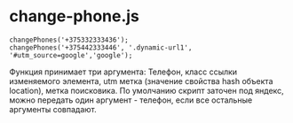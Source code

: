 # change-phone.js

```
changePhones('+375332333436');
changePhones('+375442333446', '.dynamic-url1', '#utm_source=google','google');
```

Функция принимает три аргумента: Телефон, класс ссылки изменяемого элемента, utm метка (значение свойства hash объекта location), метка поисковика.
По умолчанию скрипт заточен под яндекс, можно передать один аргумент - телефон, если все остальные аргументы совпадают.

